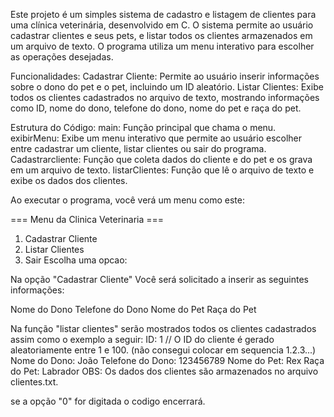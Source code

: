 Este projeto é um simples sistema de cadastro e listagem de clientes para uma clínica veterinária, desenvolvido em C. 
O sistema permite ao usuário cadastrar clientes e seus pets, e listar todos os clientes armazenados em um arquivo de texto. 
O programa utiliza um menu interativo para escolher as operações desejadas.

Funcionalidades:
Cadastrar Cliente: Permite ao usuário inserir informações sobre o dono do pet e o pet, incluindo um ID aleatório.
Listar Clientes: Exibe todos os clientes cadastrados no arquivo de texto, mostrando informações como ID, nome do dono, telefone do dono, nome do pet e raça do pet.

Estrutura do Código:
main: Função principal que chama o menu.
exibirMenu: Exibe um menu interativo que permite ao usuário escolher entre cadastrar um cliente, listar clientes ou sair do programa.
Cadastrarcliente: Função que coleta dados do cliente e do pet e os grava em um arquivo de texto.
listarClientes: Função que lê o arquivo de texto e exibe os dados dos clientes.

Ao executar o programa, você verá um menu como este:

=== Menu da Clinica Veterinaria ===
1. Cadastrar Cliente
2. Listar Clientes
0. Sair
Escolha uma opcao: 

Na opção "Cadastrar Cliente"
Você será solicitado a inserir as seguintes informações:

Nome do Dono
Telefone do Dono
Nome do Pet
Raça do Pet

Na função "listar clientes" serão mostrados todos os clientes cadastrados
assim como o exemplo a seguir:
ID: 1   // O ID do cliente é gerado aleatoriamente entre 1 e 100. (não consegui colocar em sequencia 1.2.3...)
Nome do Dono: João
Telefone do Dono: 123456789
Nome do Pet: Rex
Raça do Pet: Labrador
OBS: Os dados dos clientes são armazenados no arquivo clientes.txt.

se a opção "0" for digitada o codigo encerrará. 
